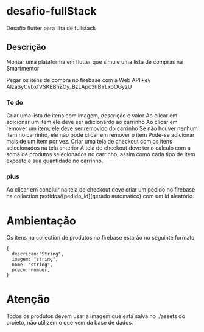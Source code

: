 # desafio-fullStack
Desafio flutter para ilha de fullstack

## Descrição
Montar uma plataforma em flutter que simule uma lista de compras na Smartmentor

Pegar os itens de compra no firebase com a Web API key AIzaSyCvbxfVSKEBhZOy_BzLApc3hBYLxoOGyzU

### To do
 Criar uma lista de itens com imagem, descrição e valor
 Ao clicar em adicionar um item ele deve ser adicionardo ao carrinho
 Ao clicar em remover um item, ele deve ser removido do carrinho
 Se não houver nenhum item no carrinho, ele não pode clicar em remover o item
 Pode-se adicionar mais de um item por vez.
 Criar uma tela de checkout com os itens selecionados na tela anterior
 A tela de checkout deve ter o calculo com a soma de produtos selecionados no carrinho, assim como cada tipo de item exposto e sua quantidade no carrinho.

### plus
 Ao clicar em concluir na tela de checkout deve criar um pedido no firebase na collaction pedidos/[pedido_id](gerado automatico) com um id aleatório.

# Ambientação
Os itens na collection de produtos no firebase estarão no seguinte formato
```
{
  descricao:"String",
  imagem: "string",
  nome: "string",
  preco: number,
}
```

# Atenção
Todos os produtos devem usar a imagem que está salva no ./assets do projeto, não utilizem o que vem da base de dados.
